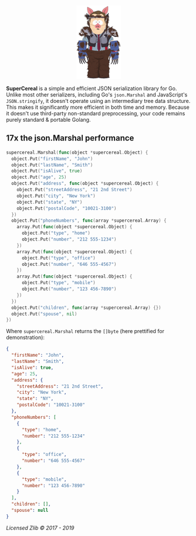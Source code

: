 <div align="center"><img src="al.png" /></div>

**SuperCereal** is a simple and efficient JSON serialization library for Go. Unlike most other serializers, including Go's `json.Marshal` and JavaScript's `JSON.stringify`, it doesn't operate using an intermediary tree data structure. This makes it significantly more efficient in both time and memory. Because it doesn't use third-party non-standard preprocessing, your code remains purely standard & portable Golang.

## 17x the json.Marshal performance
```go
supercereal.Marshal(func(object *supercereal.Object) {
  object.Put("firstName", "John")
  object.Put("lastName", "Smith")
  object.Put("isAlive", true)
  object.Put("age", 25)
  object.Put("address", func(object *supercereal.Object) {
    object.Put("streetAddress", "21 2nd Street")
    object.Put("city", "New York")
    object.Put("state", "NY")
    object.Put("postalCode", "10021-3100")
  })
  object.Put("phoneNumbers", func(array *supercereal.Array) {
    array.Put(func(object *supercereal.Object) {
      object.Put("type", "home")
      object.Put("number", "212 555-1234")
    })
    array.Put(func(object *supercereal.Object) {
      object.Put("type", "office")
      object.Put("number", "646 555-4567")
    })
    array.Put(func(object *supercereal.Object) {
      object.Put("type", "mobile")
      object.Put("number", "123 456-7890")
    })
  })
  object.Put("children", func(array *supercereal.Array) {})
  object.Put("spouse", nil)
})
```

Where `supercereal.Marshal` returns the `[]byte` (here prettified for demonstration):
```json
{
  "firstName": "John",
  "lastName": "Smith",
  "isAlive": true,
  "age": 25,
  "address": {
    "streetAddress": "21 2nd Street",
    "city": "New York",
    "state": "NY",
    "postalCode": "10021-3100"
  },
  "phoneNumbers": [
    {
      "type": "home",
      "number": "212 555-1234"
    },
    {
      "type": "office",
      "number": "646 555-4567"
    },
    {
      "type": "mobile",
      "number": "123 456-7890"
    }
  ],
  "children": [],
  "spouse": null
}
```

*Licensed Zlib © 2017 - 2019*
